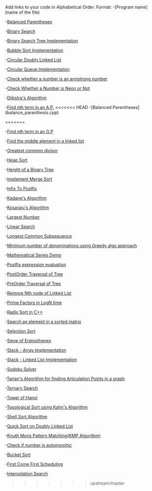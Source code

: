 Add links to your code in Alphabetical Order.
Format: -[Program name](name of the file)

-[Balanced Parentheses](balance_paranthesis.cpp)

-[Binary Search](BinarySearch.cpp)

-[Binary Search Tree Implementation](BinarySearchTree.cpp)

-[Bubble Sort Implementation](BubbleSort.cpp)

-[Circular Doubly Linked List](Circular_Doubly_Linked_List.cpp)

-[Circular Queue Implementation](Circular_Queue_Cpp.cpp)

-[Check whether a number is an armstrong number](Check_Armstrong_Number.cpp)

-[Check Whether a Number is Neon or Not](NeonNumber.cpp)

-[Dijkstra's Algorithm](Dijkstra.cpp)

-[Find nth term in an A.P.](nth_term_ap.cpp)
<<<<<<< HEAD
-[Balanced Parentheses] (balance_paranthesis.cpp)

=======

-[Find nth term in an G.P](nth-term-gp.cpp)

-[Find the middle element in a linked list](middle_element_of_linkedlist.cpp)

-[Greatest common divisor](GCD.cpp)

-[Heap Sort](heap_sort.cpp)

-[Height of a Binary Tree](height_of_binary_tree.cpp)

-[Implement Merge Sort](MergeSort.cpp)

-[Infix To Postfix](infixToPostStack.cpp)

-[Kadane's Algorithm](KadaneAlgo.cpp)

-[Kosaraju's Algorithm](kosarajualgo.cpp)

-[Largest Number](largest_number.cpp)

-[Linear Search](linear_search.cpp)

-[Longest Common Subsequence](longest_common_subseq.cpp)

-[Minimum number of denominations using Greedy algo approach](MinDenominations_GreedyAlgo.cpp)

-[Mathematical Series Demo](maths-series.cpp)

-[Postfix expression evaluation](evalPostfixStack.cpp)

-[PostOrder Traversal of Tree](postOrderTree.cpp)

-[PreOrder Traversal of Tree](Preorder_traversal_tree.cpp)

-[Remove Nth node of Linked List](Remove_Nth_node_of_Linked_List.cpp)

-[Prime Factors in LogN time](prime-factors.cpp)

-[Radix Sort in C++](radix.cpp)

-[Search an element in a sorted matrix](Search_Sorted_Matrix.cpp)

-[Selection Sort](selection_sort.cpp)

-[Sieve of Eratosthenes](sieve_of_eratosthenes.cpp)

-[Stack - Array Implementation](stackByArray.cpp)

-[Stack - Linked List Implementation](stackByLinkedList.cpp)

-[Sudoku Solver](SudokuSolver.cpp)

-[Tarjan's Algorithm for finding Articulation Points in a graph](tarjanArticulationPoint.cpp)

-[Ternary Search](ternary_search.cpp)

-[Tower of Hanoi](TowerOfHanoi.cpp)

-[Topological Sort using Kahn's Algorithm](kahn-algorithm.cpp)

-[Shell Sort Algorithm](shell_sort.cpp)

-[Quick Sort on Doubly Linked List](quickSort_DoublyLinkedList.cpp)

-[Knuth Moris Pattern Matching(KMP Algorithm)](KMP_algorithm.cpp)

-[Check if number is automorphic](automorphic.cpp)

-[Bucket Sort](Bucketsort.cpp)

-[First Come First Scheduling](firstcomefirstscheduling.cpp)

-[Interpolation Search](interpolation_search.cpp)
>>>>>>> upstream/master
